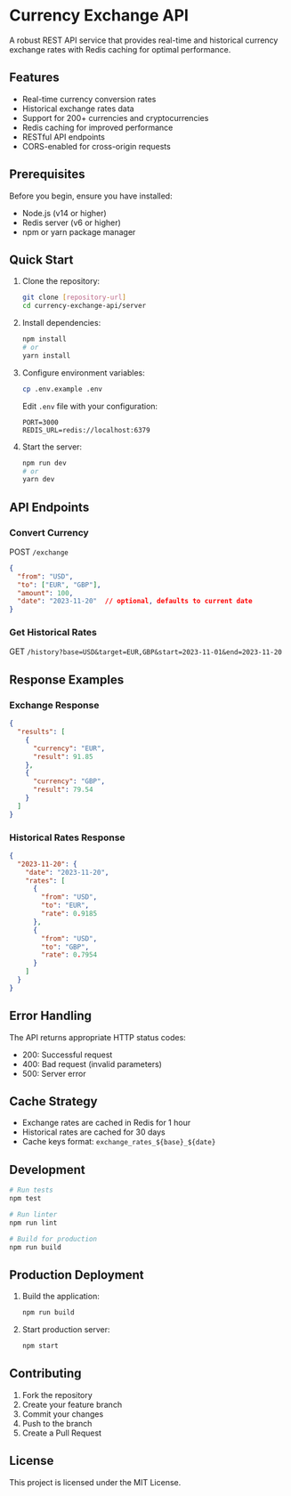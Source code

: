 # Currency Exchange API

A robust REST API service that provides real-time and historical currency exchange rates with Redis caching for optimal performance.

## Features

- Real-time currency conversion rates
- Historical exchange rates data
- Support for 200+ currencies and cryptocurrencies
- Redis caching for improved performance
- RESTful API endpoints
- CORS-enabled for cross-origin requests

## Prerequisites

Before you begin, ensure you have installed:
- Node.js (v14 or higher)
- Redis server (v6 or higher)
- npm or yarn package manager

## Quick Start

1. Clone the repository:
   ```bash
   git clone [repository-url]
   cd currency-exchange-api/server
   ```

2. Install dependencies:
   ```bash
   npm install
   # or
   yarn install
   ```

3. Configure environment variables:
   ```bash
   cp .env.example .env
   ```
   Edit `.env` file with your configuration:
   ```
   PORT=3000
   REDIS_URL=redis://localhost:6379
   ```

4. Start the server:
   ```bash
   npm run dev
   # or
   yarn dev
   ```

## API Endpoints

### Convert Currency
POST `/exchange`
```json
{
  "from": "USD",
  "to": ["EUR", "GBP"],
  "amount": 100,
  "date": "2023-11-20"  // optional, defaults to current date
}
```

### Get Historical Rates
GET `/history?base=USD&target=EUR,GBP&start=2023-11-01&end=2023-11-20`

## Response Examples

### Exchange Response
```json
{
  "results": [
    {
      "currency": "EUR",
      "result": 91.85
    },
    {
      "currency": "GBP",
      "result": 79.54
    }
  ]
}
```

### Historical Rates Response
```json
{
  "2023-11-20": {
    "date": "2023-11-20",
    "rates": [
      {
        "from": "USD",
        "to": "EUR",
        "rate": 0.9185
      },
      {
        "from": "USD",
        "to": "GBP",
        "rate": 0.7954
      }
    ]
  }
}
```

## Error Handling

The API returns appropriate HTTP status codes:
- 200: Successful request
- 400: Bad request (invalid parameters)
- 500: Server error

## Cache Strategy

- Exchange rates are cached in Redis for 1 hour
- Historical rates are cached for 30 days
- Cache keys format: `exchange_rates_${base}_${date}`

## Development

```bash
# Run tests
npm test

# Run linter
npm run lint

# Build for production
npm run build
```

## Production Deployment

1. Build the application:
   ```bash
   npm run build
   ```

2. Start production server:
   ```bash
   npm start
   ```

## Contributing

1. Fork the repository
2. Create your feature branch
3. Commit your changes
4. Push to the branch
5. Create a Pull Request

## License

This project is licensed under the MIT License.
